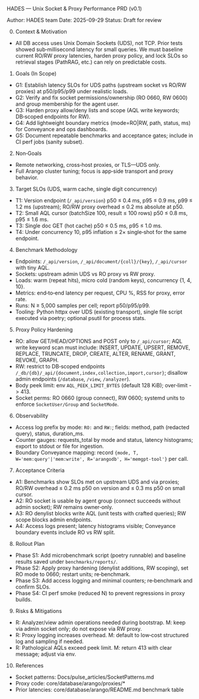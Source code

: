 HADES — Unix Socket & Proxy Performance PRD (v0.1)

Author: HADES team
Date: 2025-09-29
Status: Draft for review

0) Context & Motivation

- All DB access uses Unix Domain Sockets (UDS), not TCP. Prior tests showed sub‑millisecond latency for small queries. We must baseline current RO/RW proxy latencies, harden proxy policy, and lock SLOs so retrieval stages (PathRAG, etc.) can rely on predictable costs.

1) Goals (In Scope)

- G1: Establish latency SLOs for UDS paths (upstream socket vs RO/RW proxies) at p50/p95/p99 under realistic loads.
- G2: Verify and fix socket permissions/ownership (RO 0660, RW 0600) and group membership for the agent user.
- G3: Harden proxy allow/deny lists and scope (AQL write keywords; DB‑scoped endpoints for RW).
- G4: Add lightweight boundary metrics (mode=RO|RW, path, status, ms) for Conveyance and ops dashboards.
- G5: Document repeatable benchmarks and acceptance gates; include in CI perf jobs (sanity subset).

2) Non‑Goals

- Remote networking, cross‑host proxies, or TLS—UDS only.
- Full Arango cluster tuning; focus is app‑side transport and proxy behavior.

3) Target SLOs (UDS, warm cache, single digit concurrency)

- T1: Version endpoint (`/_api/version`) p50 ≤ 0.4 ms, p95 ≤ 0.9 ms, p99 ≤ 1.2 ms (upstream);
     RO/RW proxy overhead ≤ 0.2 ms absolute at p50.
- T2: Small AQL cursor (batchSize 100, result ≤ 100 rows) p50 ≤ 0.8 ms, p95 ≤ 1.6 ms.
- T3: Single doc GET (hot cache) p50 ≤ 0.5 ms, p95 ≤ 1.0 ms.
- T4: Under concurrency 10, p95 inflation ≤ 2× single‑shot for the same endpoint.

4) Benchmark Methodology

- Endpoints: `/_api/version`, `/_api/document/{coll}/{key}`, `/_api/cursor` with tiny AQL.
- Sockets: upstream admin UDS vs RO proxy vs RW proxy.
- Loads: warm (repeat hits), micro cold (random keys), concurrency {1, 4, 10}.
- Metrics: end‑to‑end latency per request, CPU %, RSS for proxy, error rate.
- Runs: N ≥ 5,000 samples per cell; report p50/p95/p99.
- Tooling: Python httpx over UDS (existing transport), single file script executed via poetry; optional psutil for process stats.

5) Proxy Policy Hardening

- RO: allow GET/HEAD/OPTIONS and POST only to `/_api/cursor`;
      AQL write keyword scan must include: INSERT, UPDATE, UPSERT, REMOVE, REPLACE, TRUNCATE, DROP, CREATE, ALTER, RENAME, GRANT, REVOKE, GRAPH.
- RW: restrict to DB‑scoped endpoints `/_db/{db}/_api/{document,index,collection,import,cursor}`; disallow admin endpoints (`/database`, `/view`, `/analyzer`).
- Body peek limit: env `AQL_PEEK_LIMIT_BYTES` (default 128 KiB); over‑limit -> 413.
- Socket perms: RO 0660 (group connect), RW 0600; systemd units to enforce `SocketUser/Group` and `SocketMode`.

6) Observability

- Access log prefix by mode: `RO:` and `RW:`; fields: method, path (redacted query), status, duration_ms.
- Counter gauges: requests_total by mode and status, latency histograms; export to stdout or file for ingestion.
- Boundary Conveyance mapping: record `{mode, T, W='mem:query'|'mem:write', R='arangodb', H='memgpt-tool'}` per call.

7) Acceptance Criteria

- A1: Benchmarks show SLOs met on upstream UDS and via proxies; RO/RW overhead ≤ 0.2 ms p50 on version and ≤ 0.3 ms p50 on small cursor.
- A2: RO socket is usable by agent group (connect succeeds without admin socket); RW remains owner‑only.
- A3: RO denylist blocks write AQL (unit tests with crafted queries); RW scope blocks admin endpoints.
- A4: Access logs present; latency histograms visible; Conveyance boundary events include RO vs RW split.

8) Rollout Plan

- Phase S1: Add microbenchmark script (poetry runnable) and baseline results saved under `benchmarks/reports/`.
- Phase S2: Apply proxy hardening (denylist additions, RW scoping), set RO mode to 0660; restart units; re‑benchmark.
- Phase S3: Add access logging and minimal counters; re‑benchmark and confirm SLOs.
- Phase S4: CI perf smoke (reduced N) to prevent regressions in proxy builds.

9) Risks & Mitigations

- R: Analyzer/view admin operations needed during bootstrap. M: keep via admin socket only; do not expose via RW proxy.
- R: Proxy logging increases overhead. M: default to low‑cost structured log and sampling if needed.
- R: Pathological AQLs exceed peek limit. M: return 413 with clear message; adjust via env.

10) References

- Socket patterns: Docs/pulse_articles/SocketPatterns.md
- Proxy code: core/database/arango/proxies/*
- Prior latencies: core/database/arango/README.md benchmark table
